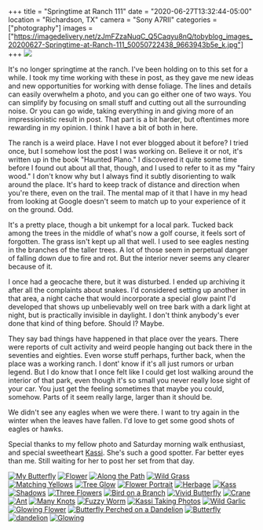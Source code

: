 +++
title = "Springtime at Ranch 111"
date = "2020-06-27T13:32:44-05:00"
location = "Richardson, TX"
camera = "Sony A7RII"
categories = ["photography"]
images = ["https://imagedelivery.net/zJmFZzaNuqC_Q5Caqyu8nQ/tobyblog_images_20200627-Springtime-at-Ranch-111_50050722438_9663943b5e_k.jpg"]
+++
![](https://imagedelivery.net/zJmFZzaNuqC_Q5Caqyu8nQ/tobyblog_images_20200627-Springtime-at-Ranch-111_50050722438_9663943b5e_k.jpg/fit=scale-down,w=780,sharpen=1,f=auto,q=0.9,slow-connection-quality=0.3) 
<!--more-->
It's no longer springtime at the ranch. I've been holding on to this set for a while. I took my time working with these in post, as they gave me new ideas and new opportunities for working with dense foliage. The lines and details can easily overwhelm a photo, and you can go either one of two ways. You can simplify by focusing on small stuff and cutting out all the surrounding noise. Or you can go wide, taking everything in and giving more of an impressionistic result in post. That part is a bit harder, but oftentimes more rewarding in my opinion. I think I have a bit of both in here. 

The ranch is a weird place. Have I not ever blogged about it before? I tried once, but I somehow lost the post I was working on. Believe it or not, it's written up in the book "Haunted Plano." I discovered it quite some time before I found out about all that, though, and I used to refer to it as my "fairy wood." I don't know why but I always find it subtly disorienting to walk around the place. It's hard to keep track of distance and direction when you're there, even on the trail. The mental map of it that I have in my head from looking at Google doesn't seem to match up  to your experience of it on the ground. Odd. 

It's a pretty place, though a bit unkempt for a local park. Tucked back among the trees in the middle of what's now a golf course, it feels sort of forgotten. The grass isn't kept up all that well. I used to see eagles nesting in the branches of the taller trees. A lot of those seem in perpetual danger of falling down due to fire and rot. But the interior never seems any clearer because of it. 

I once had a geocache there, but it was disturbed. I ended up archiving it after all the complaints about snakes. I'd considered setting up another in that area, a night cache that would incorporate a special glow paint I'd developed that shows up unbelievably well on tree bark with a dark light at night, but is practically invisible in daylight. I don't think anybody's ever done that kind of thing before. Should I? Maybe.

They say bad things have happened in that place over the years. There were reports of cult activity and weird people hanging out back there in the seventies and eighties. Even worse stuff perhaps, further back, when the place was a working ranch. I dont' know if it's all just rumors or urban legend. But I do know that I once felt like I could get lost walking around the interior of that park, even though it's so small you never really lose sight of your car. You just get the feeling sometimes that maybe you could, somehow. Parts of it seem really large, larger than it should be. 

We didn't see any eagles when we were there. I want to try again in the winter when the leaves have fallen. I'd love to get some good shots of eagles or hawks.

Special thanks to my fellow photo and Saturday morning walk enthusiast, and special sweetheart [Kassi](http://kassiblogtoo.blogspot.com/). She's such a good spotter. Far better eyes than me. Still waiting for her to post her set from that day.

<div id="mygallery">
		<a class="swipebox" href="https://imagedelivery.net/zJmFZzaNuqC_Q5Caqyu8nQ/tobyblog_images_20200627-Springtime-at-Ranch-111_50050726998_b82ea5f5fd_k.jpg/fit=scale-down,w=1024,sharpen=1,f=auto,q=0.9,slow-connection-quality=0.3">
			    <img alt="My Butterfly" src="https://imagedelivery.net/zJmFZzaNuqC_Q5Caqyu8nQ/tobyblog_images_20200627-Springtime-at-Ranch-111_50050726998_b82ea5f5fd_k.jpg/fit=scale-down,w=365,sharpen=1,f=auto,q=0.9,slow-connection-quality=0.3"></a>
		<a class="swipebox" href="https://imagedelivery.net/zJmFZzaNuqC_Q5Caqyu8nQ/tobyblog_images_20200627-Springtime-at-Ranch-111_50051545802_f8570a8842_k.jpg/fit=scale-down,w=1024,sharpen=1,f=auto,q=0.9,slow-connection-quality=0.3">
			    <img alt="Flower" src="https://imagedelivery.net/zJmFZzaNuqC_Q5Caqyu8nQ/tobyblog_images_20200627-Springtime-at-Ranch-111_50051545802_f8570a8842_k.jpg/fit=scale-down,w=365,sharpen=1,f=auto,q=0.9,slow-connection-quality=0.3"></a>
		<a class="swipebox" href="https://imagedelivery.net/zJmFZzaNuqC_Q5Caqyu8nQ/tobyblog_images_20200627-Springtime-at-Ranch-111_50051545417_60af5ff9f1_k.jpg/fit=scale-down,w=1024,sharpen=1,f=auto,q=0.9,slow-connection-quality=0.3">
			    <img alt="Along the Path" src="https://imagedelivery.net/zJmFZzaNuqC_Q5Caqyu8nQ/tobyblog_images_20200627-Springtime-at-Ranch-111_50051545417_60af5ff9f1_k.jpg/fit=scale-down,w=365,sharpen=1,f=auto,q=0.9,slow-connection-quality=0.3"></a>
		<a class="swipebox" href="https://imagedelivery.net/zJmFZzaNuqC_Q5Caqyu8nQ/tobyblog_images_20200627-Springtime-at-Ranch-111_50051296746_bfc3b1e9c8_k.jpg/fit=scale-down,w=1024,sharpen=1,f=auto,q=0.9,slow-connection-quality=0.3">
			    <img alt="Wild Grass" src="https://imagedelivery.net/zJmFZzaNuqC_Q5Caqyu8nQ/tobyblog_images_20200627-Springtime-at-Ranch-111_50051296746_bfc3b1e9c8_k.jpg/fit=scale-down,w=365,sharpen=1,f=auto,q=0.9,slow-connection-quality=0.3"></a>
		<a class="swipebox" href="https://imagedelivery.net/zJmFZzaNuqC_Q5Caqyu8nQ/tobyblog_images_20200627-Springtime-at-Ranch-111_50051299071_b58412e655_k.jpg/fit=scale-down,w=1024,sharpen=1,f=auto,q=0.9,slow-connection-quality=0.3">
			    <img alt="Matching Yellows" src="https://imagedelivery.net/zJmFZzaNuqC_Q5Caqyu8nQ/tobyblog_images_20200627-Springtime-at-Ranch-111_50051299071_b58412e655_k.jpg/fit=scale-down,w=365,sharpen=1,f=auto,q=0.9,slow-connection-quality=0.3"></a>
		<a class="swipebox" href="https://imagedelivery.net/zJmFZzaNuqC_Q5Caqyu8nQ/tobyblog_images_20200627-Springtime-at-Ranch-111_50051308156_67180f279c_k.jpg/fit=scale-down,w=1024,sharpen=1,f=auto,q=0.9,slow-connection-quality=0.3">
			    <img alt="Tree Glow" src="https://imagedelivery.net/zJmFZzaNuqC_Q5Caqyu8nQ/tobyblog_images_20200627-Springtime-at-Ranch-111_50051308156_67180f279c_k.jpg/fit=scale-down,w=365,sharpen=1,f=auto,q=0.9,slow-connection-quality=0.3"></a>
		<a class="swipebox" href="https://imagedelivery.net/zJmFZzaNuqC_Q5Caqyu8nQ/tobyblog_images_20200627-Springtime-at-Ranch-111_50050721483_d05bbd8196_k.jpg/fit=scale-down,w=1024,sharpen=1,f=auto,q=0.9,slow-connection-quality=0.3">
			    <img alt="Flower Portrait" src="https://imagedelivery.net/zJmFZzaNuqC_Q5Caqyu8nQ/tobyblog_images_20200627-Springtime-at-Ranch-111_50050721483_d05bbd8196_k.jpg/fit=scale-down,w=365,sharpen=1,f=auto,q=0.9,slow-connection-quality=0.3"></a>
		<a class="swipebox" href="https://imagedelivery.net/zJmFZzaNuqC_Q5Caqyu8nQ/tobyblog_images_20200627-Springtime-at-Ranch-111_50051294171_0361ff5dad_k.jpg/fit=scale-down,w=1024,sharpen=1,f=auto,q=0.9,slow-connection-quality=0.3">
			    <img alt="Herbage" src="https://imagedelivery.net/zJmFZzaNuqC_Q5Caqyu8nQ/tobyblog_images_20200627-Springtime-at-Ranch-111_50051294171_0361ff5dad_k.jpg/fit=scale-down,w=365,sharpen=1,f=auto,q=0.9,slow-connection-quality=0.3"></a>
		<a class="swipebox" href="https://imagedelivery.net/zJmFZzaNuqC_Q5Caqyu8nQ/tobyblog_images_20200627-Springtime-at-Ranch-111_50051297881_bca7024864_k.jpg/fit=scale-down,w=1024,sharpen=1,f=auto,q=0.9,slow-connection-quality=0.3">
			    <img alt="Kass" src="https://imagedelivery.net/zJmFZzaNuqC_Q5Caqyu8nQ/tobyblog_images_20200627-Springtime-at-Ranch-111_50051297881_bca7024864_k.jpg/fit=scale-down,w=365,sharpen=1,f=auto,q=0.9,slow-connection-quality=0.3"></a>
		<a class="swipebox" href="https://imagedelivery.net/zJmFZzaNuqC_Q5Caqyu8nQ/tobyblog_images_20200627-Springtime-at-Ranch-111_50051544007_a0732108ad_k.jpg/fit=scale-down,w=1024,sharpen=1,f=auto,q=0.9,slow-connection-quality=0.3">
			    <img alt="Shadows" src="https://imagedelivery.net/zJmFZzaNuqC_Q5Caqyu8nQ/tobyblog_images_20200627-Springtime-at-Ranch-111_50051544007_a0732108ad_k.jpg/fit=scale-down,w=365,sharpen=1,f=auto,q=0.9,slow-connection-quality=0.3"></a>
		<a class="swipebox" href="https://imagedelivery.net/zJmFZzaNuqC_Q5Caqyu8nQ/tobyblog_images_20200627-Springtime-at-Ranch-111_50051546192_b19388be5d_k.jpg/fit=scale-down,w=1024,sharpen=1,f=auto,q=0.9,slow-connection-quality=0.3">
			    <img alt="Three Flowers" src="https://imagedelivery.net/zJmFZzaNuqC_Q5Caqyu8nQ/tobyblog_images_20200627-Springtime-at-Ranch-111_50051546192_b19388be5d_k.jpg/fit=scale-down,w=365,sharpen=1,f=auto,q=0.9,slow-connection-quality=0.3"></a>
		<a class="swipebox" href="https://imagedelivery.net/zJmFZzaNuqC_Q5Caqyu8nQ/tobyblog_images_20200627-Springtime-at-Ranch-111_50050749108_412f1da357_k.jpg/fit=scale-down,w=1024,sharpen=1,f=auto,q=0.9,slow-connection-quality=0.3">
			    <img alt="Bird on a Branch" src="https://imagedelivery.net/zJmFZzaNuqC_Q5Caqyu8nQ/tobyblog_images_20200627-Springtime-at-Ranch-111_50050749108_412f1da357_k.jpg/fit=scale-down,w=365,sharpen=1,f=auto,q=0.9,slow-connection-quality=0.3"></a>
		<a class="swipebox" href="https://imagedelivery.net/zJmFZzaNuqC_Q5Caqyu8nQ/tobyblog_images_20200627-Springtime-at-Ranch-111_50050727763_9cd53f6dab_k.jpg/fit=scale-down,w=1024,sharpen=1,f=auto,q=0.9,slow-connection-quality=0.3">
			    <img alt="Vivid Butterfly" src="https://imagedelivery.net/zJmFZzaNuqC_Q5Caqyu8nQ/tobyblog_images_20200627-Springtime-at-Ranch-111_50050727763_9cd53f6dab_k.jpg/fit=scale-down,w=365,sharpen=1,f=auto,q=0.9,slow-connection-quality=0.3"></a>
		<a class="swipebox" href="https://imagedelivery.net/zJmFZzaNuqC_Q5Caqyu8nQ/tobyblog_images_20200627-Springtime-at-Ranch-111_50050726908_5d966ae784_k.jpg/fit=scale-down,w=1024,sharpen=1,f=auto,q=0.9,slow-connection-quality=0.3">
			    <img alt="Crane" src="https://imagedelivery.net/zJmFZzaNuqC_Q5Caqyu8nQ/tobyblog_images_20200627-Springtime-at-Ranch-111_50050726908_5d966ae784_k.jpg/fit=scale-down,w=365,sharpen=1,f=auto,q=0.9,slow-connection-quality=0.3"></a>
		<a class="swipebox" href="https://imagedelivery.net/zJmFZzaNuqC_Q5Caqyu8nQ/tobyblog_images_20200627-Springtime-at-Ranch-111_50050727323_8b0a075a0a_k.jpg/fit=scale-down,w=1024,sharpen=1,f=auto,q=0.9,slow-connection-quality=0.3">
			    <img alt="Ant" src="https://imagedelivery.net/zJmFZzaNuqC_Q5Caqyu8nQ/tobyblog_images_20200627-Springtime-at-Ranch-111_50050727323_8b0a075a0a_k.jpg/fit=scale-down,w=365,sharpen=1,f=auto,q=0.9,slow-connection-quality=0.3"></a>
		<a class="swipebox" href="https://imagedelivery.net/zJmFZzaNuqC_Q5Caqyu8nQ/tobyblog_images_20200627-Springtime-at-Ranch-111_50050722438_9663943b5e_k.jpg/fit=scale-down,w=1024,sharpen=1,f=auto,q=0.9,slow-connection-quality=0.3">
			    <img alt="Many Knots" src="https://imagedelivery.net/zJmFZzaNuqC_Q5Caqyu8nQ/tobyblog_images_20200627-Springtime-at-Ranch-111_50050722438_9663943b5e_k.jpg/fit=scale-down,w=365,sharpen=1,f=auto,q=0.9,slow-connection-quality=0.3"></a>
		<a class="swipebox" href="https://imagedelivery.net/zJmFZzaNuqC_Q5Caqyu8nQ/tobyblog_images_20200627-Springtime-at-Ranch-111_50051299336_97ae773494_k.jpg/fit=scale-down,w=1024,sharpen=1,f=auto,q=0.9,slow-connection-quality=0.3">
			    <img alt="Fuzzy Worm" src="https://imagedelivery.net/zJmFZzaNuqC_Q5Caqyu8nQ/tobyblog_images_20200627-Springtime-at-Ranch-111_50051299336_97ae773494_k.jpg/fit=scale-down,w=365,sharpen=1,f=auto,q=0.9,slow-connection-quality=0.3"></a>
		<a class="swipebox" href="https://imagedelivery.net/zJmFZzaNuqC_Q5Caqyu8nQ/tobyblog_images_20200627-Springtime-at-Ranch-111_50050725058_1fbdd3a053_k.jpg/fit=scale-down,w=1024,sharpen=1,f=auto,q=0.9,slow-connection-quality=0.3">
			    <img alt="Kassi Taking Photos" src="https://imagedelivery.net/zJmFZzaNuqC_Q5Caqyu8nQ/tobyblog_images_20200627-Springtime-at-Ranch-111_50050725058_1fbdd3a053_k.jpg/fit=scale-down,w=365,sharpen=1,f=auto,q=0.9,slow-connection-quality=0.3"></a>
		<a class="swipebox" href="https://imagedelivery.net/zJmFZzaNuqC_Q5Caqyu8nQ/tobyblog_images_20200627-Springtime-at-Ranch-111_50050747258_986f65f81a_k.jpg/fit=scale-down,w=1024,sharpen=1,f=auto,q=0.9,slow-connection-quality=0.3">
			    <img alt="Wild Garlic" src="https://imagedelivery.net/zJmFZzaNuqC_Q5Caqyu8nQ/tobyblog_images_20200627-Springtime-at-Ranch-111_50050747258_986f65f81a_k.jpg/fit=scale-down,w=365,sharpen=1,f=auto,q=0.9,slow-connection-quality=0.3"></a>
		<a class="swipebox" href="https://imagedelivery.net/zJmFZzaNuqC_Q5Caqyu8nQ/tobyblog_images_20200627-Springtime-at-Ranch-111_50050728083_447f003672_k.jpg/fit=scale-down,w=1024,sharpen=1,f=auto,q=0.9,slow-connection-quality=0.3">
			    <img alt="Glowing Flower" src="https://imagedelivery.net/zJmFZzaNuqC_Q5Caqyu8nQ/tobyblog_images_20200627-Springtime-at-Ranch-111_50050728083_447f003672_k.jpg/fit=scale-down,w=365,sharpen=1,f=auto,q=0.9,slow-connection-quality=0.3"></a>
		<a class="swipebox" href="https://imagedelivery.net/zJmFZzaNuqC_Q5Caqyu8nQ/tobyblog_images_20200627-Springtime-at-Ranch-111_50051547217_451857d7ff_k.jpg/fit=scale-down,w=1024,sharpen=1,f=auto,q=0.9,slow-connection-quality=0.3">
			    <img alt="Butterfly Perched on a Dandelion" src="https://imagedelivery.net/zJmFZzaNuqC_Q5Caqyu8nQ/tobyblog_images_20200627-Springtime-at-Ranch-111_50051547217_451857d7ff_k.jpg/fit=scale-down,w=365,sharpen=1,f=auto,q=0.9,slow-connection-quality=0.3"></a>
		<a class="swipebox" href="https://imagedelivery.net/zJmFZzaNuqC_Q5Caqyu8nQ/tobyblog_images_20200627-Springtime-at-Ranch-111_50051298746_1f1af6427e_k.jpg/fit=scale-down,w=1024,sharpen=1,f=auto,q=0.9,slow-connection-quality=0.3">
			    <img alt="Butterfly" src="https://imagedelivery.net/zJmFZzaNuqC_Q5Caqyu8nQ/tobyblog_images_20200627-Springtime-at-Ranch-111_50051298746_1f1af6427e_k.jpg/fit=scale-down,w=365,sharpen=1,f=auto,q=0.9,slow-connection-quality=0.3"></a>
		<a class="swipebox" href="https://imagedelivery.net/zJmFZzaNuqC_Q5Caqyu8nQ/tobyblog_images_20200627-Springtime-at-Ranch-111_50051559252_6092bcd34d_k.jpg/fit=scale-down,w=1024,sharpen=1,f=auto,q=0.9,slow-connection-quality=0.3">
			    <img alt="dandelion" src="https://imagedelivery.net/zJmFZzaNuqC_Q5Caqyu8nQ/tobyblog_images_20200627-Springtime-at-Ranch-111_50051559252_6092bcd34d_k.jpg/fit=scale-down,w=365,sharpen=1,f=auto,q=0.9,slow-connection-quality=0.3"></a>
		<a class="swipebox" href="https://imagedelivery.net/zJmFZzaNuqC_Q5Caqyu8nQ/tobyblog_images_20200627-Springtime-at-Ranch-111_50051296176_2b959be5c9_k.jpg/fit=scale-down,w=1024,sharpen=1,f=auto,q=0.9,slow-connection-quality=0.3">
			    <img alt="Glowing" src="https://imagedelivery.net/zJmFZzaNuqC_Q5Caqyu8nQ/tobyblog_images_20200627-Springtime-at-Ranch-111_50051296176_2b959be5c9_k.jpg/fit=scale-down,w=365,sharpen=1,f=auto,q=0.9,slow-connection-quality=0.3"></a>
</div>
